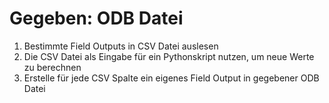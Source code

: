 




# Gegeben: ODB Datei
1. Bestimmte Field Outputs in CSV Datei auslesen
2. Die CSV Datei als Eingabe für ein Pythonskript nutzen, um neue Werte zu berechnen
3. Erstelle für jede CSV Spalte ein eigenes Field Output in gegebener ODB Datei
